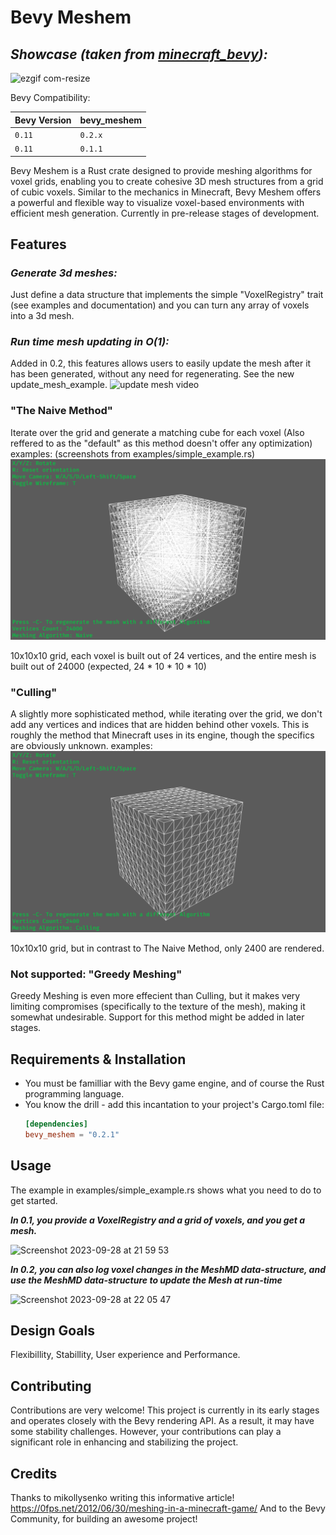 # Bevy Meshem
## ***Showcase (taken from [minecraft_bevy](https://github.com/Adamkob12/minecraft_bevy)):***
![ezgif com-resize](https://github.com/Adamkob12/bevy_meshem/assets/46227443/a28e2de7-8e42-47fa-b02f-ac9e2b343f29)

Bevy Compatibility:

| Bevy Version |  bevy_meshem         |
|--------------|----------------------|
| `0.11`       | `0.2.x`
| `0.11`       | `0.1.1`               |

Bevy Meshem is a Rust crate designed to provide meshing algorithms for voxel grids, enabling you to create cohesive 3D mesh structures from a grid of cubic voxels.
Similar to the mechanics in Minecraft, Bevy Meshem offers a powerful and flexible way to visualize voxel-based environments with efficient mesh generation.
Currently in pre-release stages of development.

## Features
### ___Generate 3d meshes:___
Just define a data structure that implements the simple "VoxelRegistry" trait (see examples and documentation) and you can turn any array of voxels into a 3d mesh.
### ___Run time mesh updating in O(1):___
Added in 0.2, this features allows users to easily update the mesh after it has been generated, without any need for regenerating. See the new update_mesh_example.
![update mesh video](assets/Screenshots/video1.gif)
### "The Naive Method"
Iterate over the grid and generate a matching cube for each voxel (Also reffered to as the "default" as this method doesn't offer any optimization) examples: (screenshots from examples/simple_example.rs)
![Naive method screenshot](assets/Screenshots/ScreenshotS.png)

10x10x10 grid, each voxel is built out of 24 vertices, and the entire mesh is built out of 24000 (expected, 24 * 10 * 10 * 10)

### "Culling"
A slightly more sophisticated method, while iterating over the grid, we don't add any vertices and indices that are hidden behind other voxels. This is roughly the method that Minecraft uses in its
engine, though the specifics are obviously unknown. examples:
![Culling method screenshot](assets/Screenshots/ScreenshotC.png)

10x10x10 grid, but in contrast to The Naive Method, only 2400 are rendered.

### Not supported: "Greedy Meshing"
Greedy Meshing is even more effecient than Culling, but it makes very limiting compromises (specifically to the texture of the mesh), making it somewhat undesirable. Support for this method might be added in later stages.

## Requirements & Installation
- You must be familliar with the Bevy game engine, and of course the Rust programming language.
- You know the drill - add this incantation to your project's Cargo.toml file:
  ```toml
  [dependencies]
  bevy_meshem = "0.2.1"
  ```

## Usage
The example in examples/simple_example.rs shows what you need to do to get started.

***In 0.1, you provide a VoxelRegistry and a grid of voxels, and you get a mesh.***

<img width="609" alt="Screenshot 2023-09-28 at 21 59 53" src="https://github.com/Adamkob12/bevy_meshem/assets/46227443/4f74b341-6de2-45db-ad0a-b3352f98dc7a">

***In 0.2, you can also log voxel changes in the MeshMD data-structure, and use the MeshMD data-structure to update the Mesh at run-time***

<img width="615" alt="Screenshot 2023-09-28 at 22 05 47" src="https://github.com/Adamkob12/bevy_meshem/assets/46227443/bc8459ad-d6ea-4eef-8677-c2b7688db1e9">


## Design Goals
Flexibillity, Stabillity, User experience and Performance.

## Contributing
Contributions are very welcome! This project is currently in its early stages and operates closely with the Bevy rendering API.
As a result, it may have some stability challenges. However, your contributions can play a significant role in enhancing and stabilizing the project.

## Credits
Thanks to mikollysenko writing this informative article!
https://0fps.net/2012/06/30/meshing-in-a-minecraft-game/
And to the Bevy Community, for building an awesome project!

